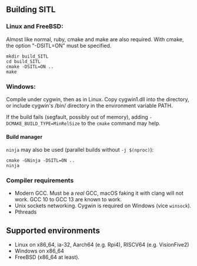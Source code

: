 ## Building SITL

### Linux and FreeBSD:
Almost like normal, ruby, cmake and make are also required.
With cmake, the option "-DSITL=ON" must be specified.

```
mkdir build_SITL
cd build_SITL
cmake -DSITL=ON ..
make
```

### Windows:
Compile under cygwin, then as in Linux.
Copy cygwin1.dll into the directory, or include cygwin's /bin/ directory in the environment variable PATH.

If the build fails (segfault, possibly out of memory), adding `-DCMAKE_BUILD_TYPE=MinRelSize` to the `cmake` command may help.

#### Build manager

`ninja` may also be used (parallel builds without `-j $(nproc)`):

```
cmake -GNinja -DSITL=ON ..
ninja
```

### Compiler requirements

* Modern GCC. Must be a *real* GCC, macOS faking it with clang will not work. GCC 10 to GCC 13 are known to work.
* Unix sockets networking. Cygwin is required on Windows (vice `winsock`).
* Pthreads

## Supported environments

* Linux on x86_64, ia-32, Aarch64 (e.g. Rpi4), RISCV64 (e.g. VisionFive2)
* Windows on x86_64
* FreeBSD (x86_64 at least).
